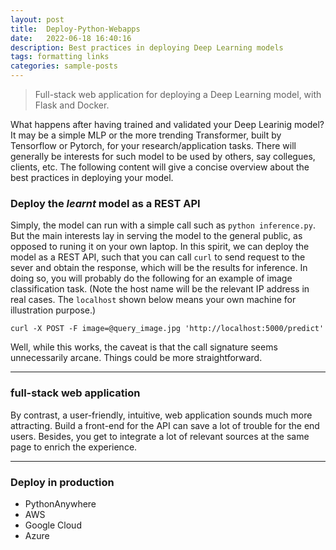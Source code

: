```yaml
---
layout: post
title:  Deploy-Python-Webapps
date:   2022-06-18 16:40:16
description: Best practices in deploying Deep Learning models 
tags: formatting links
categories: sample-posts
---
```


<blockquote>
    Full-stack web application for deploying a Deep Learning model, with Flask and Docker.
</blockquote>

What happens after having trained and validated your Deep Learinig model? It may be a simple MLP or the more trending Transformer, built by Tensorflow or Pytorch, for your research/application tasks. There will generally be interests for such model to be used by others, say collegues, clients, etc. The following content will give a concise overview about the best practices in deploying your model.

### Deploy the *learnt* model as a REST API

Simply, the model can run with a simple call such as `python inference.py`. But the main interests lay in serving the model to the general public, as opposed to runing it on your own laptop. In this spirit, we can deploy the model as a REST API, such that you can call `curl` to send request to the sever and obtain the response, which will be the results for inference. In doing so, you will probably do the following for an example of image classification task. (Note the host name will be the relevant IP address in real cases. The `localhost` shown below means your own machine for illustration purpose.)

```shell
curl -X POST -F image=@query_image.jpg 'http://localhost:5000/predict'
```

Well, while this works, the caveat is that the call signature seems unnecessarily arcane. Things could be more straightforward.

<hr>

### full-stack web application

By contrast, a user-friendly, intuitive, web application sounds much more attracting. Build a front-end for the API can save a lot of trouble for the end users. Besides, you get to integrate a lot of relevant sources at the same page to enrich the experience.  



<hr>

### Deploy in production 



<ul>
    <li>PythonAnywhere</li>
    <li>AWS</li>
    <li>Google Cloud</li>
    <li>Azure</li>
</ul>
